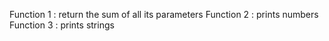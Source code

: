 Function 1 : return the sum of all its parameters
Function 2 : prints numbers
Function 3 : prints strings